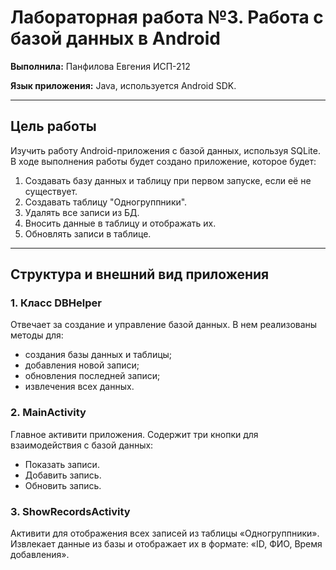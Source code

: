 # Лабораторная работа №3. Работа с базой данных в Android

**Выполнила:** Панфилова Евгения ИСП-212

**Язык приложения:** Java, используется Android SDK.

---

## Цель работы
Изучить работу Android-приложения с базой данных, используя SQLite. В ходе выполнения работы будет создано приложение, которое будет:

1. Создавать базу данных и таблицу при первом запуске, если её не существует.
2. Создавать таблицу "Одногруппники".
3. Удалять все записи из БД.
4. Вносить данные в таблицу и отображать их.
5. Обновлять записи в таблице.

---

## Структура и внешний вид приложения
### 1. Класс DBHelper ###

Отвечает за создание и управление базой данных. В нем реализованы методы для:
- создания базы данных и таблицы;
- добавления новой записи;
- обновления последней записи;
- извлечения всех данных.
  
### 2. MainActivity ###
Главное активити приложения. Содержит три кнопки для взаимодействия с базой данных:

- Показать записи.
- Добавить запись.
- Обновить запись.

### 3. ShowRecordsActivity ###
Активити для отображения всех записей из таблицы «Одногруппники». Извлекает данные из базы и отображает их в формате: «ID, ФИО, Время добавления».
